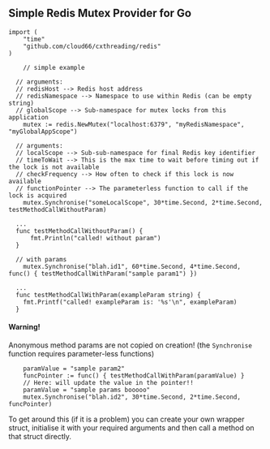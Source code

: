 
## Simple Redis Mutex Provider for Go



```
import (
	"time"
	"github.com/cloud66/cxthreading/redis"
)
```

```
	// simple example
  
  // arguments: 
  // redisHost --> Redis host address
  // redisNamespace --> Namespace to use within Redis (can be empty string)
  // globalScope --> Sub-namespace for mutex locks from this application
	mutex := redis.NewMutex("localhost:6379", "myRedisNamespace", "myGlobalAppScope")

  // arguments: 
  // localScope --> Sub-sub-namespace for final Redis key identifier
  // timeToWait --> This is the max time to wait before timing out if the lock is not available
  // checkFrequency --> How often to check if this lock is now available
  // functionPointer --> The parameterless function to call if the lock is acquired
	mutex.Synchronise("someLocalScope", 30*time.Second, 2*time.Second, testMethodCallWithoutParam)

  ...
  func testMethodCallWithoutParam() {
	  fmt.Println("called! without param")
  }
```
```
  // with params
	mutex.Synchronise("blah.id1", 60*time.Second, 4*time.Second, func() { testMethodCallWithParam("sample param1") })
  
  ...
  func testMethodCallWithParam(exampleParam string) {
	fmt.Printf("called! exampleParam is: '%s'\n", exampleParam)
  }
```

#### Warning! 
Anonymous method params are not copied on creation! 
(the `Synchronise` function requires parameter-less functions)
```
	paramValue = "sample param2"
	funcPointer := func() { testMethodCallWithParam(paramValue) }
	// Here: will update the value in the pointer!!
	paramValue = "sample params booooo"
	mutex.Synchronise("blah.id2", 30*time.Second, 2*time.Second, funcPointer)
```
To get around this (if it is a problem) you can create your own wrapper struct, initialise it with your required arguments and then call a method on that struct directly.


